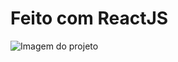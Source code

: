 # Feito com ReactJS

![Imagem do projeto](https://lh6.googleusercontent.com/X-PBxjQ7BWqUYeEa0g--sW5HpbKcy0wmfnDIs0Jwcq9-reWzB_7jlzrk_f2amlBPgDSl-p8WmUYVD3ctevpz=w1366-h632)

